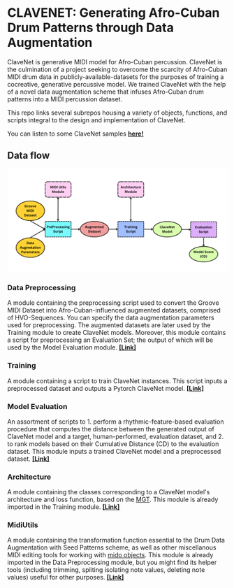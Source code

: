 # CLAVENET: Generating Afro-Cuban Drum Patterns through Data Augmentation

ClaveNet is generative MIDI model for Afro-Cuban percussion. ClaveNet is the culmination of a project seeking to overcome the scarcity of Afro-Cuban MIDI drum data in publicly-available-datasets for the purposes of training a cocreative, generative percussive model. We trained ClaveNet with the help of a novel data augmentation scheme that infuses Afro-Cuban drum patterns into a MIDI percussion dataset.

This repo links several subrepos housing a variety of objects, functions, and scripts integral to the design and implementation of ClaveNet.

You can listen to some ClaveNet samples [**here!**](https://dafg05.github.io/ClaveNet-Samples/)


## Data flow

![Data flow for trainining a ClaveNet model.](assets/Dataflow.png)

### Data Preprocessing

A module containing the preprocessing script used to convert the Groove MIDI Dataset into Afro-Cuban-influenced augmented datasets, comprised of HVO-Sequences. You can specify the data augmentation parameters used for preprocessing. The augmented datasets are later used by the Training module to create ClaveNet models. Moreover, this module contains a script for preprocessing an Evaluation Set; the output of which will be used by the Model Evaluation module.
[**[Link]**](https://github.com/dafg05/ClaveNet-Preprocessing)

### Training

A module containing a script to train ClaveNet instances. This script inputs a preprocessed dataset and outputs a Pytorch ClaveNet model.
[**[Link]**](https://github.com/dafg05/ClaveNet-Training)

### Model Evaluation

An assortment of scripts to 1. perform a rhythmic-feature-based evaluation procedure that computes the distance between the generated output of ClaveNet model and a target, human-performed, evaluation dataset, and 2. to rank models based on their Cumulative Distance (CD) to the evaluation dataset. This module inputs a trained ClaveNet model and a preprocessed dataset. [**[Link]**](https://github.com/dafg05/ClaveNet-Evaluation)

### Architecture

A module containing the classes corresponding to a ClaveNet model's architecture and loss function, based on the [MGT](https://github.com/behzadhaki/MonotonicGrooveTransformer). This module is already imported in the Training module.
[**[Link]**](https://github.com/dafg05/ClaveNet-Architecture)

### MidiUtils

A module containing the transformation function essential to the Drum Data Augmentation with Seed Patterns scheme, as well as other miscellanous MIDI editing tools for working with [mido objects](https://mido.readthedocs.io/en/stable/). This module is already imported in the Data Preprocessing module, but you might find its helper tools (including trimming, spliting isolating note values, deleting note values) useful for other purposes.
[**[Link]**](https://github.com/dafg05/ClaveNet-MidiUtils) 
